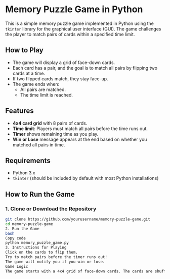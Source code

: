 # Memory Puzzle Game in Python

This is a simple memory puzzle game implemented in Python using the `tkinter` library for the graphical user interface (GUI). The game challenges the player to match pairs of cards within a specified time limit.

## How to Play

- The game will display a grid of face-down cards. 
- Each card has a pair, and the goal is to match all pairs by flipping two cards at a time.
- If two flipped cards match, they stay face-up.
- The game ends when:
  - All pairs are matched.
  - The time limit is reached.

## Features

- **4x4 card grid** with 8 pairs of cards.
- **Time limit**: Players must match all pairs before the time runs out.
- **Timer** shows remaining time as you play.
- **Win or Lose** message appears at the end based on whether you matched all pairs in time.

## Requirements

- Python 3.x
- `tkinter` (should be included by default with most Python installations)

## How to Run the Game

### 1. Clone or Download the Repository

```bash
git clone https://github.com/yourusername/memory-puzzle-game.git
cd memory-puzzle-game
2. Run the Game
bash
Copy code
python memory_puzzle_game.py
3. Instructions for Playing
Click on the cards to flip them.
Try to match pairs before the timer runs out!
The game will notify you if you win or lose.
Game Logic
The game starts with a 4x4 grid of face-down cards. The cards are shuffled, and each card has a number that pairs with another card in the grid. Players can click on two cards at a time to reveal their values. If they match, they remain face-up; otherwise, they are flipped back face-down. The game ends when all pairs are matched, or the timer expires.




